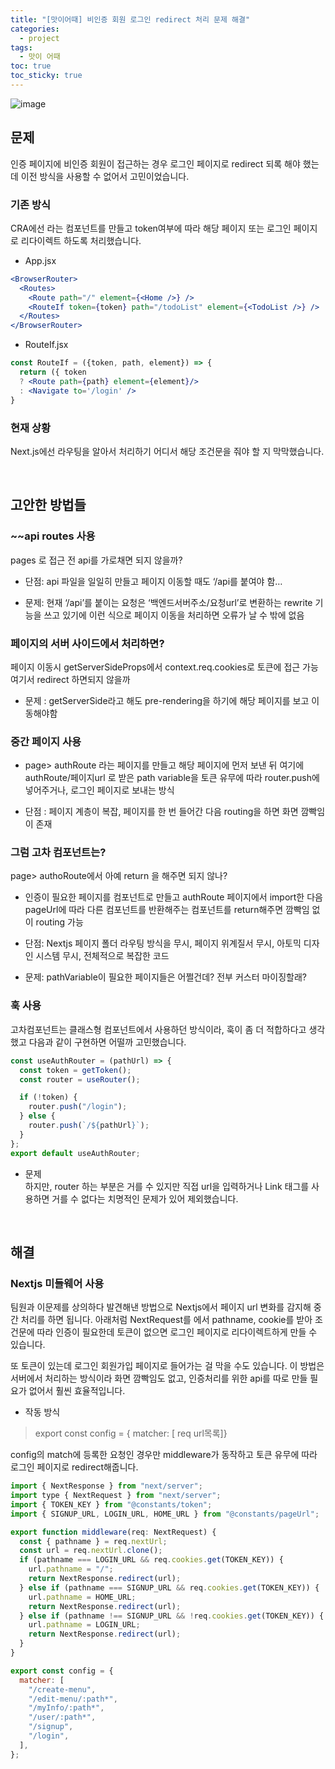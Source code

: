 ```yaml
---
title: "[맛이어때] 비인증 회원 로그인 redirect 처리 문제 해결"
categories:
  - project
tags:
  - 맛이 어때
toc: true
toc_sticky: true
---
```


![image](https://user-images.githubusercontent.com/79133602/199004774-b72f1d26-f4e7-438e-9874-323c2f11c33f.png)

## 문제

인증 페이지에 비인증 회원이 접근하는 경우 로그인 페이지로 redirect 되록 해야 했는데 이전 방식을 사용할 수 없어서 고민이었습니다.

### 기존 방식

CRA에선 <RouteIf> 라는 컴포넌트를 만들고 token여부에 따라 해당 페이지 또는 로그인 페이지로 리다이렉트 하도록 처리했습니다.

- App.jsx

```jsx
<BrowserRouter>
  <Routes>
    <Route path="/" element={<Home />} />
    <RouteIf token={token} path="/todoList" element={<TodoList />} />
  </Routes>
</BrowserRouter>
```

- RouteIf.jsx

```jsx
const RouteIf = ({token, path, element}) => {
  return ({ token
  ? <Route path={path} element={element}/>
  : <Navigate to='/login' />
}
```

### 현재 상황

Next.js에선 라우팅을 알아서 처리하기 어디서 해당 조건문을 줘야 할 지 막막했습니다.

<br/>

## 고안한 방법들

### ~~api routes 사용

pages 로 접근 전 api를 가로채면 되지 않을까?

- 단점: api 파일을 일일히 만들고 페이지 이동할 때도 ‘/api를 붙여야 함…

- 문제: 현재 ‘/api’를 붙이는 요청은 ‘백엔드서버주소/요청url’로 변환하는 rewrite 기능을 쓰고 있기에 이런 식으로 페이지 이동을 처리하면 오류가 날 수 밖에 없음

### 페이지의 서버 사이드에서 처리하면?

페이지 이동시 getServerSideProps에서 context.req.cookies로 토큰에 접근 가능 여기서 redirect 하면되지 않을까

- 문제 : getServerSide라고 해도 pre-rendering을 하기에 해당 페이지를 보고 이동해야함

### 중간 페이지 사용

- page> authRoute 라는 페이지를 만들고 해당 페이지에 먼저 보낸 뒤 여기에 authRoute/페이지url 로 받은 path variable을 토큰 유무에 따라 router.push에 넣어주거나, 로그인 페이지로 보내는 방식

- 단점 : 페이지 계층이 복잡, 페이지를 한 번 들어간 다음 routing을 하면 화면 깜빡임이 존재

### 그럼 고차 컴포넌트는?

page> authoRoute에서 아예 return 을 해주면 되지 않나?

- 인증이 필요한 페이지를 컴포넌트로 만들고 authRoute 페이지에서 import한 다음 pageUrl에 따라 다른 컴포넌트를 반환해주는 컴포넌트를 return해주면 깜빡임 없이 routing 가능

- 단점: Nextjs 페이지 폴더 라우팅 방식을 무시, 페이지 위계질서 무시, 아토믹 디자인 시스템 무시, 전체적으로 복잡한 코드

- 문제: pathVariable이 필요한 페이지들은 어쩔건데? 전부 커스터 마이징할래?

### 훅 사용

고차컴포넌트는 클래스형 컴포넌트에서 사용하던 방식이라, 훅이 좀 더 적합하다고 생각했고 다음과 같이 구현하면 어떨까 고민했습니다.

```jsx
const useAuthRouter = (pathUrl) => {
  const token = getToken();
  const router = useRouter();

  if (!token) {
    router.push("/login");
  } else {
    router.push(`/${pathUrl}`);
  }
};
export default useAuthRouter;
```

- 문제  
  하지만, router 하는 부분은 거를 수 있지만 직접 url을 입력하거나 Link 태그를 사용하면 거를 수 없다는 치명적인 문제가 있어 제외했습니다.

<br/>        
    
## 해결
    
### Nextjs 미들웨어 사용

팀원과 이문제를 상의하다 발견해낸 방법으로 Nextjs에서 페이지 url 변화를 감지해 중간 처리를 하면 됩니다.
아래처럼 NextRequest를 에서 pathname, cookie를 받아 조건문에 따라 인증이 필요한데 토큰이 없으면 로그인 페이지로 리다이렉트하게 만들 수 있습니다.

또 토큰이 있는데 로그인 회원가입 페이지로 들어가는 걸 막을 수도 있습니다.
이 방법은 서버에서 처리하는 방식이라 화면 깜빡임도 없고, 인증처리를 위한 api를 따로 만들 필요가 없어서 훨씬 효율적입니다.

- 작동 방식

> export const config = { matcher: [ req url목록]}

config의 match에 등록한 요청인 경우만 middleware가 동작하고 토큰 유무에 따라 로그인 페이지로 redirect해줍니다.

```jsx
import { NextResponse } from "next/server";
import type { NextRequest } from "next/server";
import { TOKEN_KEY } from "@constants/token";
import { SIGNUP_URL, LOGIN_URL, HOME_URL } from "@constants/pageUrl";

export function middleware(req: NextRequest) {
  const { pathname } = req.nextUrl;
  const url = req.nextUrl.clone();
  if (pathname === LOGIN_URL && req.cookies.get(TOKEN_KEY)) {
    url.pathname = "/";
    return NextResponse.redirect(url);
  } else if (pathname === SIGNUP_URL && req.cookies.get(TOKEN_KEY)) {
    url.pathname = HOME_URL;
    return NextResponse.redirect(url);
  } else if (pathname !== SIGNUP_URL && !req.cookies.get(TOKEN_KEY)) {
    url.pathname = LOGIN_URL;
    return NextResponse.redirect(url);
  }
}

export const config = {
  matcher: [
    "/create-menu",
    "/edit-menu/:path*",
    "/myInfo/:path*",
    "/user/:path*",
    "/signup",
    "/login",
  ],
};
```
